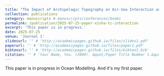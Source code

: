 ```yaml
---
title: "The Impact of Archipelagic Topography on Air-Sea Interaction and Typhoon Intensity in the South China Sea"
collection: publications
category: manuscripts # manuscripts/conferences/books
permalink: /publication/2025-07-25-paper-xisha-tc-interaction
excerpt: 'This paper is in progress.'
date: 2025-07-25
venue: 'Journal 1'
slidesurl: '' # 'http://academicpages.github.io/files/slides1.pdf'
paperurl: '' # 'http://academicpages.github.io/files/paper1.pdf'
bibtexurl: '' # 'http://academicpages.github.io/files/bibtex1.bib'
citation: '' # 'Your Name, You. (2009). &quot;Paper Title Number 1.&quot; <i>Journal 1</i>. 1(1).'
---
```

<!-- The contents above will be part of a list of publications, if the user clicks the link for the publication than the contents of section will be rendered as a full page, allowing you to provide more information about the paper for the reader. When publications are displayed as a single page, the contents of the above "citation" field will automatically be included below this section in a smaller font. -->
This paper is in progress in Ocean Modelling. And it's my first paper.
